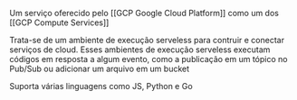Um serviço oferecido pelo  [[GCP Google Cloud Platform]] como um dos [[GCP Compute Services]]

Trata-se de um ambiente de execução serveless para contruir e conectar serviços de cloud. Esses ambientes de execução serveless executam códigos em resposta a algum evento, como a publicação em um tópico no Pub/Sub ou adicionar um arquivo em um bucket

Suporta várias linguagens como JS, Python e Go





